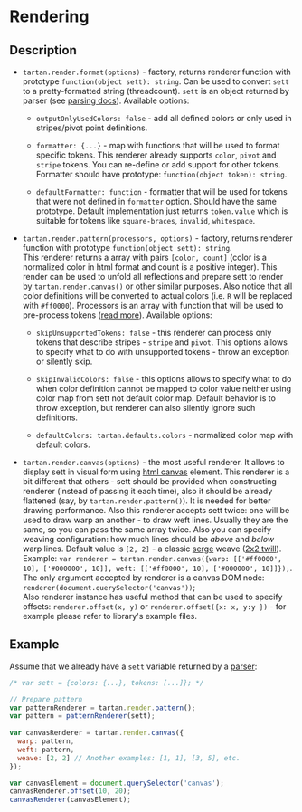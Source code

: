 # Rendering

## Description

- `tartan.render.format(options)` - factory, returns
renderer function with prototype `function(object sett): string`. 
Can be used to convert `sett` to a pretty-formatted string 
(threadcount). `sett` is an object returned by parser (see [parsing docs](parse.md)).
Available options:

  - `outputOnlyUsedColors: false` - add all defined colors or only used 
  in stripes/pivot point definitions.
  
  - `formatter: {...}` - map with functions that will be used to
  format specific tokens. This renderer already supports 
  `color`, `pivot` and `stripe` tokens. You can re-define or
  add support for other tokens. Formatter should have prototype:
  `function(object token): string`.
  
  - `defaultFormatter: function` - formatter that will be used 
  for tokens that were not defined in `formatter` option. Should have 
  the same prototype. Default implementation just returns 
  `token.value` which is suitable for tokens like `square-braces`,
  `invalid`, `whitespace`.

- `tartan.render.pattern(processors, options)` - factory, returns
renderer function with prototype `function(object sett): string`.  
This renderer returns a array with pairs `[color, count]` (color is 
a normalized color in html format and count is a positive integer). 
This render can be used to unfold all reflections and prepare sett to render by 
`tartan.render.canvas()` or other similar purposes. Also notice that all 
color definitions will be converted to actual colors (i.e. `R` will be replaced 
with `#ff0000`). Processors is an array with function that will be used 
to pre-process tokens ([read more](process.md)). Available options:

  - `skipUnsupportedTokens: false` - this renderer can process only tokens that 
  describe stripes - `stripe` and `pivot`. This options allows to specify what 
  to do with unsupported tokens - throw an exception or silently skip.
  
  - `skipInvalidColors: false` - this options allows to specify what to do 
  when color definition cannot be mapped to color value neither using color map 
  from sett not default color map. Default behavior is to throw exception, but 
  renderer can also silently ignore such definitions.
  
  - `defaultColors: tartan.defaults.colors` - normalized color map with 
  default colors. 

- `tartan.render.canvas(options)` - the most useful renderer. It allows 
to display sett in visual form using [html canvas](https://developer.mozilla.org/en-US/docs/Web/HTML/Element/canvas) 
element. This renderer is a bit different that others - sett should be 
provided when constructing renderer (instead of passing it each time), also it 
should be already flattened (say, by `tartan.render.pattern()`). It is needed for 
better drawing performance. Also this renderer accepts sett twice: one will be used 
to draw warp an another - to draw weft lines. Usually they are the same, so you can
pass the same array twice. Also you can specify weaving configuration: how much lines 
should be _above_ and _below_ warp lines. Default value is `[2, 2]` - a classic 
[serge](https://en.wikipedia.org/wiki/Serge_(fabric)) weave 
([2x2 twill](https://en.wikipedia.org/wiki/Twill)). Example: 
`var renderer = tartan.render.canvas({warp: [['#ff0000', 10], ['#000000', 10]], weft: [['#ff0000', 10], ['#000000', 10]]});`.
The only argument accepted by renderer is a canvas DOM node: `renderer(document.querySelector('canvas'))`;  
Also renderer instance has useful method that can be used to specify offsets:
`renderer.offset(x, y)` or `renderer.offset({x: x, y:y })` - for example please refer to
 library's example files.

## Example

Assume that we already have a `sett` variable returned by a [parser](parse.md):

```javascript
/* var sett = {colors: {...}, tokens: [...]}; */

// Prepare pattern
var patternRenderer = tartan.render.pattern();
var pattern = patternRenderer(sett);
  
var canvasRenderer = tartan.render.canvas({
  warp: pattern,
  weft: pattern,
  weave: [2, 2] // Another examples: [1, 1], [3, 5], etc.
});

var canvasElement = document.querySelector('canvas');
canvasRenderer.offset(10, 20);
canvasRenderer(canvasElement);
```
